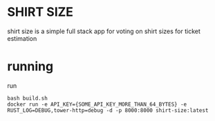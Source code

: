 # SHIRT SIZE
shirt size is a simple full stack app for voting on shirt sizes for ticket estimation

# running
run 
```
bash build.sh
docker run -e API_KEY={SOME_API_KEY_MORE_THAN_64_BYTES} -e RUST_LOG=DEBUG,tower-http=debug -d -p 8000:8000 shirt-size:latest
```
